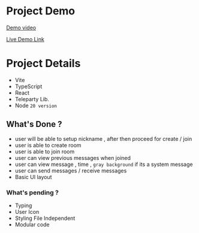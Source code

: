 # Project Demo 
[Demo video ](https://jumpshare.com/s/bDDP3ljla9NMTaq67CQE)

[Live Demo Link ](https://vivekgautamj.github.io/teleparty-socket/)


# Project Details 

- Vite
- TypeScript
- React 
- Teleparty Lib.
- Node `20 version`

## What's Done ?

- user will be able to setup nickname , after then proceed for create / join
- user is able to create room
- user is able to join room 
- user can view previous messages when joined
- user can view message , time , `gray background` if its a system message
- user can send messages / receive messages 
- Basic UI layout


### What's pending ?
- Typing 
- User Icon
- Styling File Independent
- Modular code 




